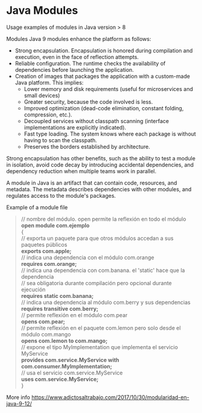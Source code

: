 # Java Modules
Usage examples of modules in Java version > 8

Modules
Java 9 modules enhance the platform as follows:

* Strong encapsulation. Encapsulation is honored during compilation and execution, even in the face of reflection attempts.
* Reliable configuration. The runtime checks the availability of dependencies before launching the application.
* Creation of images that packages the application with a custom-made Java platform. This implies:
  * Lower memory and disk requirements (useful for microservices and small devices)
  * Greater security, because the code involved is less.
  * Improved optimization (dead-code elimination, constant folding, compression, etc.).
  * Decoupled services without classpath scanning (interface implementations are explicitly indicated).
  * Fast type loading. The system knows where each package is without having to scan the classpath.
  * Preserves the borders established by architecture.

Strong encapsulation has other benefits, such as the ability to test a module in isolation, avoid code decay by introducing accidental dependencies, and dependency reduction when multiple teams work in parallel.

A module in Java is an artifact that can contain code, resources, and metadata. The metadata describes dependencies with other modules, and regulates access to the module's packages.

Example of a module file 
>// nombre del módulo. open permite la reflexión en todo el módulo  
    **open module com.ejemplo**  
  {  
  // exporta un paquete para que otros módulos accedan a sus paquetes públicos  
     **exports com.apple;**  
  // indica una dependencia con el módulo com.orange  
     **requires com.orange;**  
  // indica una dependencia con com.banana. el 'static' hace que la dependencia   
  // sea obligatoria durante compilación pero opcional durante ejecución  
     **requires static com.banana;**  
  // indica una dependencia al módulo com.berry y sus dependencias  
     **requires transitive com.berry;**    
  // permite reflexión en el módulo com.pear  
     **opens com.pear;**  
  // permite reflexión en el paquete com.lemon pero solo desde el módulo com.mango  
     **opens com.lemon to com.mango;**  
  // expone el tipo MyImplementation que implementa el servicio MyService  
     **provides com.service.MyService with com.consumer.MyImplementation;**  
  // usa el servicio com.service.MyService  
     **uses com.service.MyService;**  
}

More info
https://www.adictosaltrabajo.com/2017/10/30/modularidad-en-java-9-12/